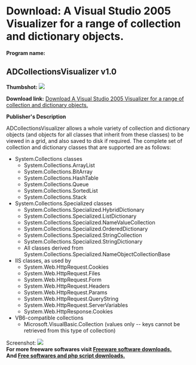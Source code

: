 # Download: A Visual Studio 2005 Visualizer for a range of collection and dictionary objects.

**Program name:**

## ADCollectionsVisualizer v1.0

  
**Thumbshot:** ![](http://www.freewarefiles.com/screenshot/adcollviz_md.gif)   
  
**Download link:** [Download A Visual Studio 2005 Visualizer for a range of collection and dictionary objects.](http://freesoftwares.boysofts.com/ADCollectionsVisualizer-V_program_32998.html)  
  


**Publisher's Description**  
  


ADCollectionsVisualizer allows a whole variety of collection and dictionary objects (and objects for all classes that inherit from these classes) to be viewed in a grid, and also saved to disk if required. The complete set of collection and dictionary classes that are supported are as follows: 

  * System.Collections classes 
    * System.Collections.ArrayList 
    * System.Collections.BitArray 
    * System.Collections.HashTable 
    * System.Collections.Queue 
    * System.Collections.SortedList 
    * System.Collections.Stack 
  * System.Collections.Specialized classes 
    * System.Collections.Specialized.HybridDictionary 
    * System.Collections.Specialized.ListDictionary 
    * System.Collections.Specialized.NameValueCollection 
    * System.Collections.Specialized.OrderedDictionary 
    * System.Collections.Specialized.StringCollection 
    * System.Collections.Specialized.StringDictionary 
    * All classes derived from System.Collections.Specialized.NameObjectCollectionBase 
  * IIS classes, as used by 
    * System.Web.HttpRequest.Cookies 
    * System.Web.HttpRequest.Files 
    * System.Web.HttpRequest.Form 
    * System.Web.HttpRequest.Headers 
    * System.Web.HttpRequest.Params 
    * System.Web.HttpRequest.QueryString 
    * System.Web.HttpRequest.ServerVariables 
    * System.Web.HttpResponse.Cookies 
  * VB6-compatible collections 
    * Microsoft.VisualBasic.Collection (values only -- keys cannot be retrieved from this type of collection) 

  
  
Screenshot: ![](http://www.freewarefiles.com/screenshot/adcollviz.gif)   
**For more freeware softwares visit [Freeware software downloads.](http://freesoftwares.boysofts.com/)**   
**And [Free softwares and php script downloads.](http://www.boysofts.com/)**
